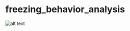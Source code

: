 # freezing_behavior_analysis  
![alt text](https://user-images.githubusercontent.com/5975007/130020190-08fa472c-95c4-4ed1-8eb7-614675bfe54a.png)
